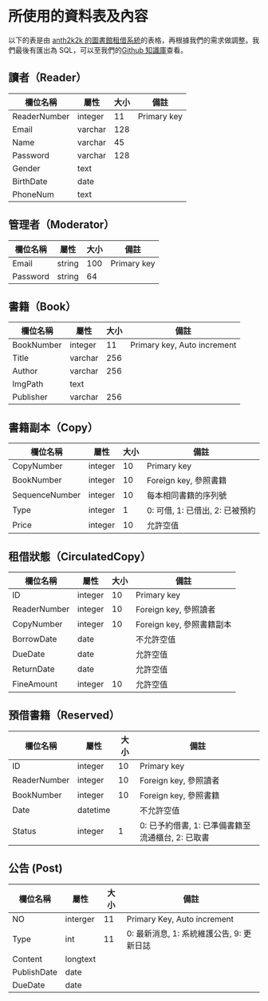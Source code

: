 # 所使用的資料表及內容

以下的表是由 [anth2k2k 的圖書館租借系統](https://github.com/anth2k2k/LibraryManagementSystem)的表格，再根據我們的需求做調整。我們最後有匯出為 SQL，可以至我們的[Github 知識庫](https://github.com/exkuretrol/11002-Library-Management-System/blob/main/doc/ManniLibrary.sql)查看。

## 讀者（Reader）

| 欄位名稱     | 屬性    | 大小 | 備註        |
| ------------ | ------- | ---- | ----------- |
| ReaderNumber | integer | 11   | Primary key |
| Email        | varchar | 128  |             |
| Name         | varchar | 45   |             |
| Password     | varchar | 128  |             |
| Gender       | text    |      |             |
| BirthDate    | date    |      |             |
| PhoneNum     | text    |      |             |


## 管理者（Moderator）

| 欄位名稱 | 屬性   | 大小 | 備註        |
| -------- | ------ | ---- | ----------- |
| Email    | string | 100  | Primary key |
| Password | string | 64   |             |

## 書籍（Book）

| 欄位名稱   | 屬性    | 大小 | 備註                        |
| ---------- | ------- | ---- | --------------------------- |
| BookNumber | integer | 11   | Primary key, Auto increment |
| Title      | varchar | 256  |                             |
| Author     | varchar | 256  |                             |
| ImgPath    | text    |      |                             |
| Publisher  | varchar | 256  |                             |

## 書籍副本（Copy）

| 欄位名稱       | 屬性    | 大小 | 備註                            |
| -------------- | ------- | ---- | ------------------------------- |
| CopyNumber     | integer | 10   | Primary key                     |
| BookNumber     | integer | 10   | Foreign key, 參照書籍           |
| SequenceNumber | integer | 10   | 每本相同書籍的序列號            |
| Type           | integer | 1    | 0: 可借, 1: 已借出, 2: 已被預約 |
| Price          | integer | 10   | 允許空值                        |

## 租借狀態（CirculatedCopy）

| 欄位名稱     | 屬性    | 大小 | 備註                      |
| ------------ | ------- | ---- | ------------------------- |
| ID           | integer | 10   | Primary key               |
| ReaderNumber | integer | 10   | Foreign key, 參照讀者     |
| CopyNumber   | integer | 10   | Foreign key, 參照書籍副本 |
| BorrowDate   | date    |      | 不允許空值                |
| DueDate      | date    |      | 允許空值                  |
| ReturnDate   | date    |      | 允許空值                  |
| FineAmount   | integer | 10   | 允許空值                  |

## 預借書籍（Reserved）

| 欄位名稱     | 屬性     | 大小 | 備註                                               |
| ------------ | -------- | ---- | -------------------------------------------------- |
| ID           | integer  | 10   | Primary key                                        |
| ReaderNumber | integer  | 10   | Foreign key, 參照讀者                              |
| BookNumber   | integer  | 10   | Foreign key, 參照書籍                              |
| Date         | datetime |      | 不允許空值                                         |
| Status       | integer  | 1    | 0:  已予約借書, 1: 已準備書籍至流通櫃台, 2: 已取書 |

## 公告 (Post)

| 欄位名稱    | 屬性     | 大小 | 備註                                      |
| ----------- | -------- | ---- | ----------------------------------------- |
| NO          | interger | 11   | Primary Key, Auto increment               |
| Type        | int      | 11   | 0: 最新消息, 1: 系統維護公告, 9: 更新日誌 |
| Content     | longtext |      |                                           |
| PublishDate | date     |      |                                           |
| DueDate     | date     |      |                                           |

